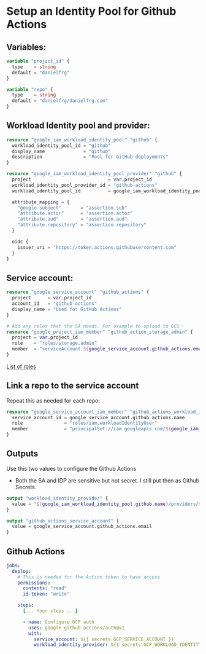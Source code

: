 # Setup an Identity Pool for Github Actions

## Variables:

```terraform
variable "project_id" {
  type    = string
  default = "danielfrg"
}

variable "repo" {
  type    = string
  default = "danielfrg/danielfrg.com"
}
```

## Workload Identity pool and provider:

```terraform
resource "google_iam_workload_identity_pool" "github" {
  workload_identity_pool_id = "github"
  display_name              = "github"
  description               = "Pool for GitHub deployments"
}

resource "google_iam_workload_identity_pool_provider" "github" {
  project                            = var.project_id
  workload_identity_pool_provider_id = "github-actions"
  workload_identity_pool_id          = google_iam_workload_identity_pool.github.workload_identity_pool_id

  attribute_mapping = {
    "google.subject"       = "assertion.sub"
    "attribute.actor"      = "assertion.actor"
    "attribute.aud"        = "assertion.aud"
    "attribute.repository" = "assertion.repository"
  }

  oidc {
    issuer_uri = "https://token.actions.githubusercontent.com"
  }
}
```

## Service account:

```terraform
resource "google_service_account" "github_actions" {
  project      = var.project_id
  account_id   = "github-actions"
  display_name = "Used for GitHub Actions"
}

# Add any roles that the SA needs. For example to upload to GCS
resource "google_project_iam_member" "github_action_storage_admin" {
  project = var.project_id
  role    = "roles/storage.admin"
  member  = "serviceAccount:${google_service_account.github_actions.email}"
}
```

[List of roles](https://cloud.google.com/iam/docs/understanding-roles)

## Link a repo to the service account

Repeat this as needed for each repo:

```terraform
resource "google_service_account_iam_member" "github_actions_workload_identity_repo" {
  service_account_id = google_service_account.github_actions.name
  role               = "roles/iam.workloadIdentityUser"
  member             = "principalSet://iam.googleapis.com/${google_iam_workload_identity_pool.github.name}/attribute.repository/${var.repo}"
}
```

## Outputs

Use this two values to configure the Github Actions

- Both the SA and IDP are sensitive but not secret. I still put then as Github Secrets.

```Terraform
output "workload_identity_provider" {
  value = "${google_iam_workload_identity_pool.github.name}/providers/${google_iam_workload_identity_pool_provider.github.workload_identity_pool_provider_id}"
}

output "github_actions_service_account" {
  value = google_service_account.github_actions.email
}
```

## Github Actions

```yaml
jobs:
  deploy:
    # This is needed for the Action token to have access
    permissions:
      contents: "read"
      id-token: "write"

    steps:
      [... Your steps ...]

      - name: Configure GCP auth
        uses: google-github-actions/auth@v1
        with:
          service_account: ${{ secrets.GCP_SERVICE_ACCOUNT }}
          workload_identity_provider: ${{ secrets.GCP_WORKLOAD_IDENTITY_PROVIDER }}
```
